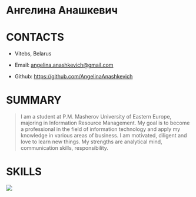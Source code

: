 # Ангелина Анашкевич
# CONTACTS
- Vitebs, Belarus

- Email: angelina.anashkevich@gmail.com

- Github: https://github.com/AngelinaAnashkevich

# SUMMARY
> I am a student at P.M. Masherov University of Eastern Europe, majoring in Information Resource Management. My goal is to become a professional in the field of information technology and apply my knowledge in various areas of business. I am motivated, diligent and love to learn new things. My strengths are analytical mind, communication skills, responsibility.
# SKILLS
![](//[placehold.it/150x100](https://www.google.com/url?sa=i&url=https%3A%2F%2Fprogkids.com%2Fblog%2Fc-plus-plus&psig=AOvVaw14M5FMl2SXOvF-qp0zL3p2&ust=1683887593787000&source=images&cd=vfe&ved=0CBEQjRxqFwoTCJC5yaKI7f4CFQAAAAAdAAAAABAD))


